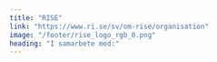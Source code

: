 ```yaml
---
title: "RISE"
link: "https://www.ri.se/sv/om-rise/organisation"
image: "/footer/rise_logo_rgb_0.png"
heading: "I samarbete med:"
---
```

